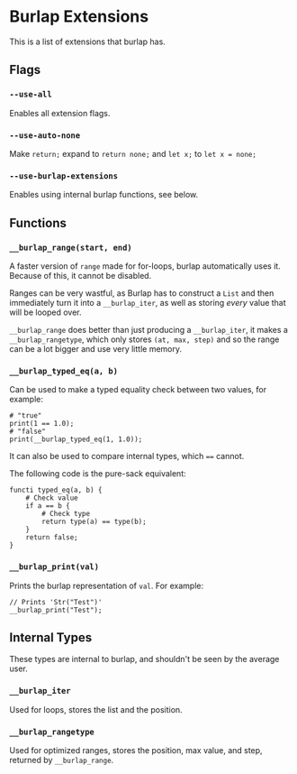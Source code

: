 # Burlap Extensions

This is a list of extensions that burlap has.

## Flags

### `--use-all`

Enables all extension flags.

### `--use-auto-none`

Make `return;` expand to `return none;` and `let x;` to `let x = none;`

### `--use-burlap-extensions`

Enables using internal burlap functions, see below.

## Functions

### `__burlap_range(start, end)`

A faster version of `range` made for for-loops, burlap automatically uses it. Because of this, it cannot be disabled.

Ranges can be very wastful, as Burlap has to construct a `List` and then immediately turn it into a `__burlap_iter`, as well as storing *every* value that will be looped over.

`__burlap_range` does better than just producing a `__burlap_iter`, it makes a `__burlap_rangetype`, which only stores `(at, max, step)` and so the range can be a lot bigger and use very little memory.

### `__burlap_typed_eq(a, b)`

Can be used to make a typed equality check between two values, for example:
```
# "true"
print(1 == 1.0);
# "false"
print(__burlap_typed_eq(1, 1.0));
```

It can also be used to compare internal types, which `==` cannot.

The following code is the pure-sack equivalent:
```
functi typed_eq(a, b) {
    # Check value
    if a == b {
        # Check type
        return type(a) == type(b);
    }
    return false;
}
```

### `__burlap_print(val)`

Prints the burlap representation of `val`. For example:
```
// Prints 'Str("Test")'
__burlap_print("Test");
```

## Internal Types

These types are internal to burlap, and shouldn't be seen by the average user.

### `__burlap_iter`

Used for loops, stores the list and the position.

### `__burlap_rangetype`

Used for optimized ranges, stores the position, max value, and step, returned by `__burlap_range`.
